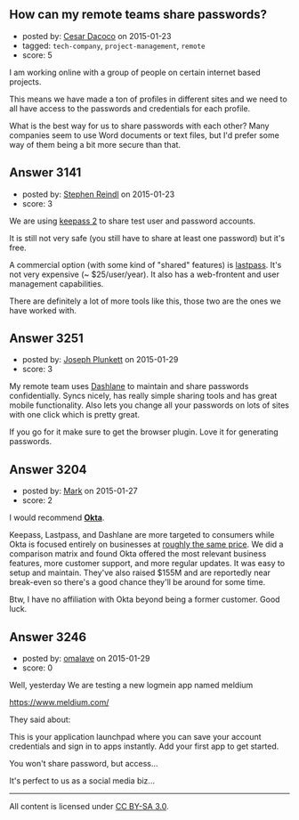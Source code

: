 ## How can my remote teams share passwords?

- posted by: [Cesar Dacoco](https://stackexchange.com/users/5385327/cesar-dacoco) on 2015-01-23
- tagged: `tech-company`, `project-management`, `remote`
- score: 5

I am working online with a group of people on certain internet based projects.

This means we have made a ton of profiles in different sites and we need to all have access to the passwords and credentials for each profile.

What is the best way for us to share passwords with each other? Many companies seem to use Word documents or text files, but I'd prefer some way of them being a bit more secure than that.


## Answer 3141

- posted by: [Stephen Reindl](https://stackexchange.com/users/2658624/stephen-reindl) on 2015-01-23
- score: 3

We are using [keepass 2](http://keepass.info/) to share test user and password accounts.

It is still not very safe (you still have to share at least one password) but it's free.

A commercial option (with some kind of "shared" features) is [lastpass](http://www.lastpass.com). It's not very expensive (~ $25/user/year). It also has a web-frontent and user management capabilities.

There are definitely a lot of more tools like this, those two are the ones we have worked with.


## Answer 3251

- posted by: [Joseph Plunkett](https://stackexchange.com/users/5704890/joseph-plunkett) on 2015-01-29
- score: 3

<p>My remote team uses <a href="https://www.dashlane.com/" rel="nofollow">Dashlane</a> to maintain and share passwords confidentially.  Syncs nicely, has really simple sharing tools and has great mobile functionality.  Also lets you change all your passwords on lots of sites with one click which is pretty great. </p>

<p>If you go for it make sure to get the browser plugin.  Love it for generating passwords.</p>



## Answer 3204

- posted by: [Mark](https://stackexchange.com/users/1127243/mark) on 2015-01-27
- score: 2

<p>I would recommend <a href="http://www.okta.com" rel="nofollow"><strong>Okta</strong></a>.</p>

<p>Keepass, Lastpass, and Dashlane are more targeted to consumers while Okta is focused entirely on businesses at <a href="https://www.okta.com/editions/" rel="nofollow">roughly the same price</a>. We did a comparison matrix and found Okta offered the most relevant business features, more customer support, and more regular updates. It was easy to setup and maintain. They've also raised $155M and are reportedly near break-even so there's a good chance they'll be around for some time. </p>

<p>Btw, I have no affiliation with Okta beyond being a former customer. Good luck.</p>



## Answer 3246

- posted by: [omalave](https://stackexchange.com/users/2778761/omalave) on 2015-01-29
- score: 0

Well, yesterday We are testing a new logmein app named meldium

https://www.meldium.com/

They said about:

This is your application launchpad where you can save your account credentials and sign in to apps instantly. Add your first app to get started.

You won't share password, but access...

It's perfect to us as a social media biz...



---

All content is licensed under [CC BY-SA 3.0](https://creativecommons.org/licenses/by-sa/3.0/).
